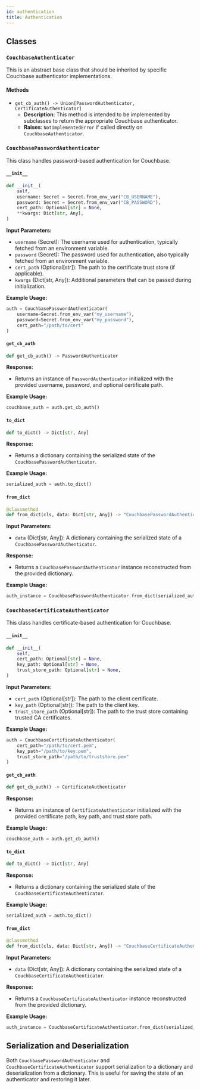 ```yaml
---
id: authentication
title: Authentication
---
```


## Classes

### `CouchbaseAuthenticator`

This is an abstract base class that should be inherited by specific Couchbase authenticator implementations.

#### Methods

- `get_cb_auth() -> Union[PasswordAuthenticator, CertificateAuthenticator]`
  - **Description**: This method is intended to be implemented by subclasses to return the appropriate Couchbase authenticator.
  - **Raises**: `NotImplementedError` if called directly on `CouchbaseAuthenticator`.

### `CouchbasePasswordAuthenticator`

This class handles password-based authentication for Couchbase.

#### `__init__`

```python
def __init__(
    self,
    username: Secret = Secret.from_env_var("CB_USERNAME"),
    password: Secret = Secret.from_env_var("CB_PASSWORD"),
    cert_path: Optional[str] = None,
    **kwargs: Dict[str, Any],
)
```

**Input Parameters:**
- `username` (Secret): The username used for authentication, typically fetched from an environment variable.
- `password` (Secret): The password used for authentication, also typically fetched from an environment variable.
- `cert_path` (Optional[str]): The path to the certificate trust store (if applicable).
- `kwargs` (Dict[str, Any]): Additional parameters that can be passed during initialization.

**Example Usage:**

```python
auth = CouchbasePasswordAuthenticator(
    username=Secret.from_env_var("my_username"),
    password=Secret.from_env_var("my_password"),
    cert_path="/path/to/cert"
)
```

#### `get_cb_auth`

```python
def get_cb_auth() -> PasswordAuthenticator
```

**Response:**
- Returns an instance of `PasswordAuthenticator` initialized with the provided username, password, and optional certificate path.

**Example Usage:**

```python
couchbase_auth = auth.get_cb_auth()
```

#### `to_dict`

```python
def to_dict() -> Dict[str, Any]
```

**Response:**
- Returns a dictionary containing the serialized state of the `CouchbasePasswordAuthenticator`.

**Example Usage:**

```python
serialized_auth = auth.to_dict()
```

#### `from_dict`

```python
@classmethod
def from_dict(cls, data: Dict[str, Any]) -> "CouchbasePasswordAuthenticator"
```

**Input Parameters:**
- `data` (Dict[str, Any]): A dictionary containing the serialized state of a `CouchbasePasswordAuthenticator`.

**Response:**
- Returns a `CouchbasePasswordAuthenticator` instance reconstructed from the provided dictionary.

**Example Usage:**

```python
auth_instance = CouchbasePasswordAuthenticator.from_dict(serialized_auth)
```

### `CouchbaseCertificateAuthenticator`

This class handles certificate-based authentication for Couchbase.

#### `__init__`

```python
def __init__(
    self,
    cert_path: Optional[str] = None,
    key_path: Optional[str] = None,
    trust_store_path: Optional[str] = None,
)
```

**Input Parameters:**
- `cert_path` (Optional[str]): The path to the client certificate.
- `key_path` (Optional[str]): The path to the client key.
- `trust_store_path` (Optional[str]): The path to the trust store containing trusted CA certificates.

**Example Usage:**

```python
auth = CouchbaseCertificateAuthenticator(
    cert_path="/path/to/cert.pem",
    key_path="/path/to/key.pem",
    trust_store_path="/path/to/truststore.pem"
)
```

#### `get_cb_auth`

```python
def get_cb_auth() -> CertificateAuthenticator
```

**Response:**
- Returns an instance of `CertificateAuthenticator` initialized with the provided certificate path, key path, and trust store path.

**Example Usage:**

```python
couchbase_auth = auth.get_cb_auth()
```

#### `to_dict`

```python
def to_dict() -> Dict[str, Any]
```

**Response:**
- Returns a dictionary containing the serialized state of the `CouchbaseCertificateAuthenticator`.

**Example Usage:**

```python
serialized_auth = auth.to_dict()
```

#### `from_dict`

```python
@classmethod
def from_dict(cls, data: Dict[str, Any]) -> "CouchbaseCertificateAuthenticator"
```

**Input Parameters:**
- `data` (Dict[str, Any]): A dictionary containing the serialized state of a `CouchbaseCertificateAuthenticator`.

**Response:**
- Returns a `CouchbaseCertificateAuthenticator` instance reconstructed from the provided dictionary.

**Example Usage:**

```python
auth_instance = CouchbaseCertificateAuthenticator.from_dict(serialized_auth)
```

## Serialization and Deserialization

Both `CouchbasePasswordAuthenticator` and `CouchbaseCertificateAuthenticator` support serialization to a dictionary and deserialization from a dictionary. This is useful for saving the state of an authenticator and restoring it later.

